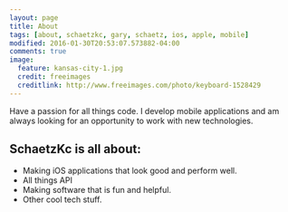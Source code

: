 ```yaml
---
layout: page
title: About
tags: [about, schaetzkc, gary, schaetz, ios, apple, mobile]
modified: 2016-01-30T20:53:07.573882-04:00
comments: true
image:
  feature: kansas-city-1.jpg
  credit: freeimages
  creditlink: http://www.freeimages.com/photo/keyboard-1528429
---
```


Have a passion for all things code.  I develop mobile applications and am always looking for an opportunity to work with new technologies.

## SchaetzKc is all about:

* Making iOS applications that look good and perform well.
* All things API
* Making software that is fun and helpful.
* Other cool tech stuff.
